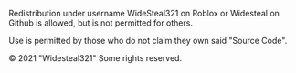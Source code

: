 Redistribution under username WideSteal321 on Roblox
or Widesteal on Github is allowed, but is not permitted
for others. 

Use is permitted by those who do not claim they own said
"Source Code".

© 2021 "Widesteal321" Some rights reserved.
